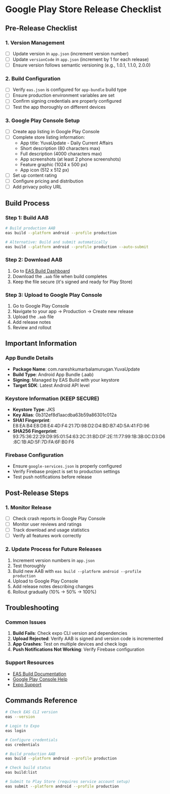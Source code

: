 # Google Play Store Release Checklist

## Pre-Release Checklist

### 1. Version Management
- [ ] Update version in `app.json` (increment version number)
- [ ] Update `versionCode` in `app.json` (increment by 1 for each release)
- [ ] Ensure version follows semantic versioning (e.g., 1.0.1, 1.1.0, 2.0.0)

### 2. Build Configuration
- [ ] Verify `eas.json` is configured for `app-bundle` build type
- [ ] Ensure production environment variables are set
- [ ] Confirm signing credentials are properly configured
- [ ] Test the app thoroughly on different devices

### 3. Google Play Console Setup
- [ ] Create app listing in Google Play Console
- [ ] Complete store listing information:
  - App title: YuvaUpdate - Daily Current Affairs
  - Short description (80 characters max)
  - Full description (4000 characters max)
  - App screenshots (at least 2 phone screenshots)
  - Feature graphic (1024 x 500 px)
  - App icon (512 x 512 px)
- [ ] Set up content rating
- [ ] Configure pricing and distribution
- [ ] Add privacy policy URL

## Build Process

### Step 1: Build AAB
```bash
# Build production AAB
eas build --platform android --profile production

# Alternative: Build and submit automatically
eas build --platform android --profile production --auto-submit
```

### Step 2: Download AAB
1. Go to [EAS Build Dashboard](https://expo.dev/accounts/nareshkumarbalamurugan/projects/DailyCurrentAffairsWorking/builds)
2. Download the `.aab` file when build completes
3. Keep the file secure (it's signed and ready for Play Store)

### Step 3: Upload to Google Play Console
1. Go to Google Play Console
2. Navigate to your app → Production → Create new release
3. Upload the `.aab` file
4. Add release notes
5. Review and rollout

## Important Information

### App Bundle Details
- **Package Name**: com.nareshkumarbalamurugan.YuvaUpdate
- **Build Type**: Android App Bundle (.aab)
- **Signing**: Managed by EAS Build with your keystore
- **Target SDK**: Latest Android API level

### Keystore Information (KEEP SECURE)
- **Keystore Type**: JKS
- **Key Alias**: 0b312ef8d1aacdba63b59a86301c012a
- **SHA1 Fingerprint**: E8:EA:B4:E8:D8:E4:4D:F4:21:7D:98:D2:D4:BD:B7:4D:5A:41:FD:96
- **SHA256 Fingerprint**: 93:75:36:22:29:D9:95:01:54:63:2C:31:BD:DF:2E:11:77:99:1B:3B:0C:D3:D6:8C:1B:AD:5F:7D:FA:6F:B0:F6

### Firebase Configuration
- Ensure `google-services.json` is properly configured
- Verify Firebase project is set to production settings
- Test push notifications before release

## Post-Release Steps

### 1. Monitor Release
- [ ] Check crash reports in Google Play Console
- [ ] Monitor user reviews and ratings
- [ ] Track download and usage statistics
- [ ] Verify all features work correctly

### 2. Update Process for Future Releases
1. Increment version numbers in `app.json`
2. Test thoroughly
3. Build new AAB with `eas build --platform android --profile production`
4. Upload to Google Play Console
5. Add release notes describing changes
6. Rollout gradually (10% → 50% → 100%)

## Troubleshooting

### Common Issues
1. **Build Fails**: Check expo CLI version and dependencies
2. **Upload Rejected**: Verify AAB is signed and version code is incremented
3. **App Crashes**: Test on multiple devices and check logs
4. **Push Notifications Not Working**: Verify Firebase configuration

### Support Resources
- [EAS Build Documentation](https://docs.expo.dev/build/introduction/)
- [Google Play Console Help](https://support.google.com/googleplay/android-developer/)
- [Expo Support](https://expo.dev/support)

## Commands Reference

```bash
# Check EAS CLI version
eas --version

# Login to Expo
eas login

# Configure credentials
eas credentials

# Build production AAB
eas build --platform android --profile production

# Check build status
eas build:list

# Submit to Play Store (requires service account setup)
eas submit --platform android --profile production
```
